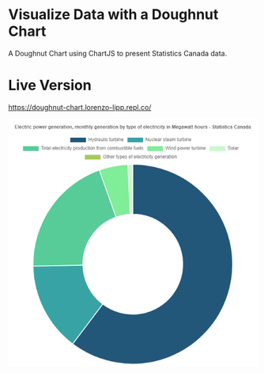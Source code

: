 # Visualize Data with a Doughnut Chart

A Doughnut Chart using ChartJS to present Statistics Canada data.

# Live Version

https://doughnut-chart.lorenzo-lipp.repl.co/

![image](images/preview-1.png)